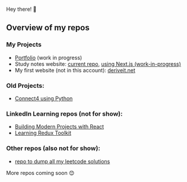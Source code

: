 Hey there! 👋
## Overview of my repos
### My Projects
- [Portfolio](https://github.com/uzairarif5/portfolio) (work in progress)
- Study notes website: [current repo](https://github.com/uzairarif5/uzairarif5.github.io.git), [using Next.js (work-in-progress)](https://github.com/uzairarif5/study_notes)
- My first website (not in this account): [deriveit.net](https://github.com/deriveitCreator/deriveitCreator.github.io)

### Old Projects:
- [Connect4 using Python](https://github.com/uzairarif5/Connect4)

### LinkedIn Learning repos (not for show):
 - [Building Modern Projects with React](https://github.com/uzairarif5/react_ecosystem)
 - [Learning Redux Toolkit](https://github.com/uzairarif5/learning-redux-toolkit)

### Other repos (also not for show):
- [repo to dump all my leetcode solutions](https://github.com/uzairarif5/leetCodeSolutions)


More repos coming soon 😊
